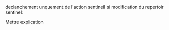 declanchement unquement de l'action sentineil si modification du repertoir sentinel:

Mettre explication